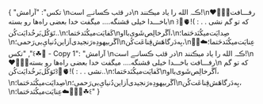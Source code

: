{
  "تکس": "آرامش \nدر قݪب ڪسانـے است\n ڪـہ الله را یاد میڪنند!\n❤️🥰🤲🏻رفـــافت باخـــدا خیلی قشنگه.... میگفت خدا بعضی راه‌ها رو بسته\n که تو گم نشی . . : )!🫀🌱꒱تَوَکُل‌بَر‌خُدایَت‌کُن‌..\nکَفایَت‌میکُنَد‌حَتما؛\nاَگَرخالِص‌شَوی‌با‌او،\nصِدایَت‌میکُنَد‌حَتما؛\nاَگَر‌بیهودِه‌رَنجیدی‌اَز‌این‌دُنیایِ‌بی‌رَحمی؛\nبِه‌دَرگاهَش‌قِناعَت‌کُن،\nعِنایَت‌میکُنَد‌حَتما؛☁️👌🏻💚☘꒰",
  "تکس - Copy 1": "آرامش \nدر قݪب ڪسانـے است\n ڪـہ الله را یاد میڪنند!\n❤️🥰🤲🏻رفـــافت باخـــدا خیلی قشنگه.... میگفت خدا بعضی راه‌ها رو بسته\n که تو گم نشی . . : )!🫀🌱꒱تَوَکُل‌بَر‌خُدایَت‌کُن‌..\nکَفایَت‌میکُنَد‌حَتما؛\nاَگَرخالِص‌شَوی‌با‌او،\nصِدایَت‌میکُنَد‌حَتما؛\nاَگَر‌بیهودِه‌رَنجیدی‌اَز‌این‌دُنیایِ‌بی‌رَحمی؛\nبِه‌دَرگاهَش‌قِناعَت‌کُن،\nعِنایَت‌میکُنَد‌حَتما؛☁️👌🏻💚☘꒰"
}
